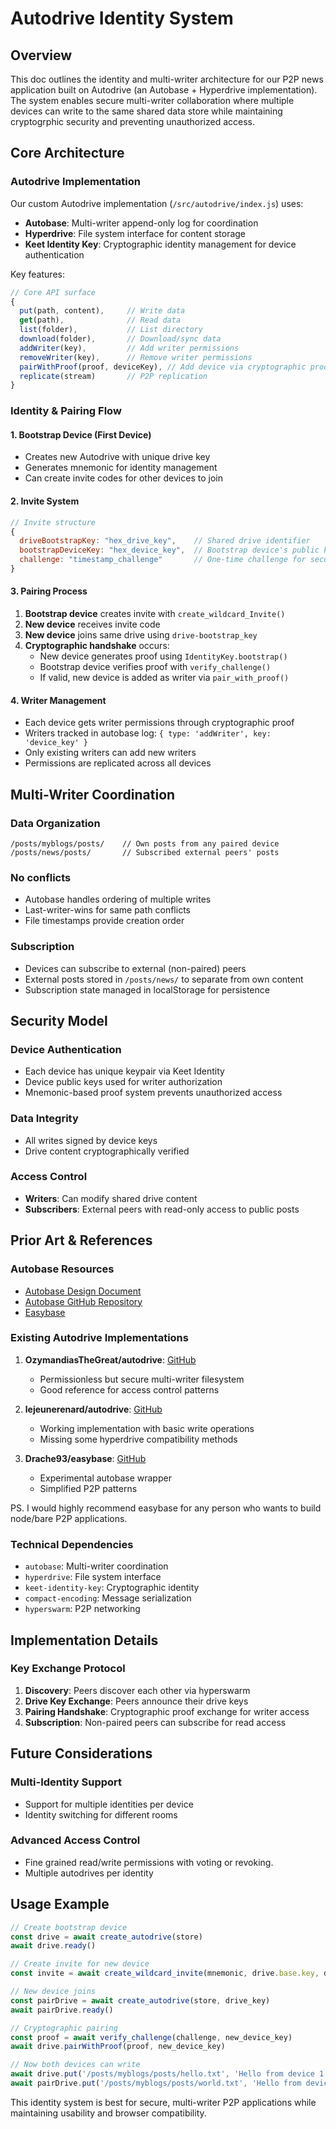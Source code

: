# Autodrive Identity System

## Overview

This doc outlines the identity and multi-writer architecture for our P2P news application built on Autodrive (an Autobase + Hyperdrive implementation). The system enables secure multi-writer collaboration where multiple devices can write to the same shared data store while maintaining cryptogrphic security and preventing unauthorized access.

## Core Architecture

### Autodrive Implementation

Our custom Autodrive implementation (`/src/autodrive/index.js`) uses:
- **Autobase**: Multi-writer append-only log for coordination
- **Hyperdrive**: File system interface for content storage
- **Keet Identity Key**: Cryptographic identity management for device authentication

Key features:
```javascript
// Core API surface
{
  put(path, content),     // Write data
  get(path),              // Read data
  list(folder),           // List directory
  download(folder),       // Download/sync data
  addWriter(key),         // Add writer permissions
  removeWriter(key),      // Remove writer permissions
  pairWithProof(proof, deviceKey), // Add device via cryptographic proof
  replicate(stream)       // P2P replication
}
```

### Identity & Pairing Flow

#### 1. Bootstrap Device (First Device)
- Creates new Autodrive with unique drive key
- Generates mnemonic for identity management
- Can create invite codes for other devices to join

#### 2. Invite System
```javascript
// Invite structure
{
  driveBootstrapKey: "hex_drive_key",    // Shared drive identifier
  bootstrapDeviceKey: "hex_device_key",  // Bootstrap device's public key
  challenge: "timestamp_challenge"       // One-time challenge for security
}
```

#### 3. Pairing Process
1. **Bootstrap device** creates invite with `create_wildcard_Invite()`
2. **New device** receives invite code
3. **New device** joins same drive using `drive-bootstrap_key`
4. **Cryptographic handshake** occurs:
   - New device generates proof using `IdentityKey.bootstrap()`
   - Bootstrap device verifies proof with `verify_challenge()`
   - If valid, new device is added as writer via `pair_with_proof()`

#### 4. Writer Management
- Each device gets writer permissions through cryptographic proof
- Writers tracked in autobase log: `{ type: 'addWriter', key: 'device_key' }`
- Only existing writers can add new writers
- Permissions are replicated across all devices

## Multi-Writer Coordination

### Data Organization
```
/posts/myblogs/posts/    // Own posts from any paired device
/posts/news/posts/       // Subscribed external peers' posts
```

### No conflicts
- Autobase handles ordering of multiple writes
- Last-writer-wins for same path conflicts
- File timestamps provide creation order

### Subscription 
- Devices can subscribe to external (non-paired) peers
- External posts stored in `/posts/news/` to separate from own content
- Subscription state managed in localStorage for persistence

## Security Model

### Device Authentication
- Each device has unique keypair via Keet Identity
- Device public keys used for writer authorization
- Mnemonic-based proof system prevents unauthorized access

### Data Integrity
- All writes signed by device keys
- Drive content cryptographically verified

### Access Control
- **Writers**: Can modify shared drive content
- **Subscribers**: External peers with read-only access to public posts

## Prior Art & References

### Autobase Resources
- [Autobase Design Document](https://github.com/holepunchto/autobase/blob/main/DESIGN.md)
- [Autobase GitHub Repository](https://github.com/holepunchto/autobase)
- [Easybase](https://github.com/Drache93/easybase/blob/main/package.json)


### Existing Autodrive Implementations
1. **OzymandiasTheGreat/autodrive**: [GitHub](https://github.com/OzymandiasTheGreat/autodrive)
   - Permissionless but secure multi-writer filesystem
   - Good reference for access control patterns

2. **lejeunerenard/autodrive**: [GitHub](https://github.com/lejeunerenard/autodrive/branches)
   - Working implementation with basic write operations
   - Missing some hyperdrive compatibility methods

3. **Drache93/easybase**: [GitHub](https://github.com/Drache93/easybase)
   - Experimental autobase wrapper
   - Simplified P2P patterns

PS. I would highly recommend easybase for any person who wants to build node/bare P2P applications.

### Technical Dependencies
- `autobase`: Multi-writer coordination
- `hyperdrive`: File system interface
- `keet-identity-key`: Cryptographic identity
- `compact-encoding`: Message serialization
- `hyperswarm`: P2P networking

## Implementation Details

### Key Exchange Protocol
1. **Discovery**: Peers discover each other via hyperswarm
2. **Drive Key Exchange**: Peers announce their drive keys
3. **Pairing Handshake**: Cryptographic proof exchange for writer access
4. **Subscription**: Non-paired peers can subscribe for read access

## Future Considerations

### Multi-Identity Support
- Support for multiple identities per device
- Identity switching for different rooms

### Advanced Access Control
- Fine grained read/write permissions with voting or revoking.
- Multiple autodrives per identity


## Usage Example

```javascript
// Create bootstrap device
const drive = await create_autodrive(store)
await drive.ready()

// Create invite for new device
const invite = await create_wildcard_invite(mnemonic, drive.base.key, device_key)

// New device joins
const pairDrive = await create_autodrive(store, drive_key)
await pairDrive.ready()

// Cryptographic pairing
const proof = await verify_challenge(challenge, new_device_key)
await drive.pairWithProof(proof, new_device_key)

// Now both devices can write
await drive.put('/posts/myblogs/posts/hello.txt', 'Hello from device 1')
await pairDrive.put('/posts/myblogs/posts/world.txt', 'Hello from device 2')
```

This identity system is best for secure, multi-writer P2P applications while maintaining usability and browser compatibility. 

